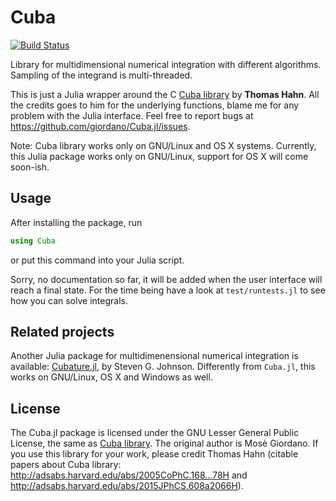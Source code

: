 # Cuba

[![Build Status](https://travis-ci.org/giordano/Cuba.jl.svg?branch=master)](https://travis-ci.org/giordano/Cuba.jl)

Library for multidimensional numerical integration with different algorithms.
Sampling of the integrand is multi-threaded.

This is just a Julia wrapper around the C
[Cuba library](http://www.feynarts.de/cuba/) by **Thomas Hahn**.  All the credits
goes to him for the underlying functions, blame me for any problem with the
Julia interface.  Feel free to report bugs at
https://github.com/giordano/Cuba.jl/issues.

Note: Cuba library works only on GNU/Linux and OS X systems.  Currently, this
Julia package works only on GNU/Linux, support for OS X will come soon-ish.

Usage
-----

After installing the package, run

``` julia
using Cuba
```

or put this command into your Julia script.

Sorry, no documentation so far, it will be added when the user interface will
reach a final state.  For the time being have a look at `test/runtests.jl` to
see how you can solve integrals.

Related projects
----------------

Another Julia package for multidimenensional numerical integration is available:
[Cubature.jl](https://github.com/stevengj/Cubature.jl), by Steven G. Johnson.
Differently from `Cuba.jl`, this works on GNU/Linux, OS X and Windows as well.

License
-------

The Cuba.jl package is licensed under the GNU Lesser General Public License, the
same as [Cuba library](http://www.feynarts.de/cuba/).  The original author is
Mosè Giordano.  If you use this library for your work, please credit Thomas Hahn
(citable papers about Cuba library:
http://adsabs.harvard.edu/abs/2005CoPhC.168...78H and
http://adsabs.harvard.edu/abs/2015JPhCS.608a2066H).
